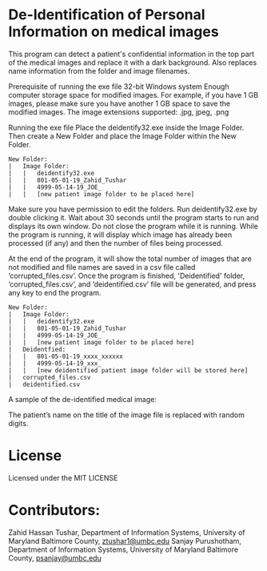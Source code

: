# De-Identification of Personal Information on medical images

This program can detect a patient's confidential information in the top part of the medical images and replace it with a dark background. Also replaces name information from the folder and image filenames.

Prerequisite of running the exe file
32-bit Windows system
Enough computer storage space for modified images. For example, if you have 1 GB images, please make sure you have another 1 GB space to save the modified images. 
The image extensions supported: .jpg, jpeg, .png

Running the exe file
Place the deidentify32.exe inside the Image Folder. Then create a New Folder and place the Image Folder within the New Folder.

	New Folder:
	|	Image Folder:
	|	|	deidentify32.exe
	|	|	801-05-01-19_Zahid_Tushar
	|	|	4999-05-14-19_JOE_
	|	|	[new patient image folder to be placed here]
Make sure you have permission to edit the folders.
Run deidentify32.exe by double clicking it. Wait about 30 seconds until the program starts to run and displays its own window. Do not close the program while it is running. 
While the program is running, it will display which image has already been processed (if any) and then the number of files being processed.


At the end of the program, it will show the total number of images that are not modified and file names are saved in a csv file called ‘corrupted_files.csv’.
Once the program is finished, 'Deidentified' folder, ‘corrupted_files.csv’, and ‘deidentified.csv’ file will be generated, and press any key to end the program.
 
	New Folder:
	|	Image Folder:
	|	|	deidentify32.exe
	|	|	801-05-01-19_Zahid_Tushar
	|	|	4999-05-14-19_JOE_
	|	|	[new patient image folder to be placed here]
	|	Deidentfied:
	|	|	801-05-01-19_xxxx_xxxxxx
	|	|	4999-05-14-19_xxx_
	|	|	[new deidentified patient image folder will be stored here]
	|	corrupted_files.csv
	|	deidentified.csv

A sample of the de-identified medical image: 


The patient’s name on the title of the image file is replaced with random digits. 


# License	
Licensed under the MIT LICENSE

# Contributors:
Zahid Hassan Tushar, Department of Information Systems, University of Maryland Baltimore County, ztushar1@umbc.edu
Sanjay Purushotham, Department of Information Systems, University of Maryland Baltimore County, psanjay@umbc.edu
